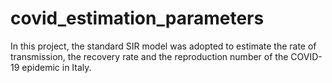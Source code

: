 # covid_estimation_parameters
In this project, the standard SIR model was adopted to estimate the rate of transmission, the recovery rate and the reproduction number of the COVID-19 epidemic in Italy.
